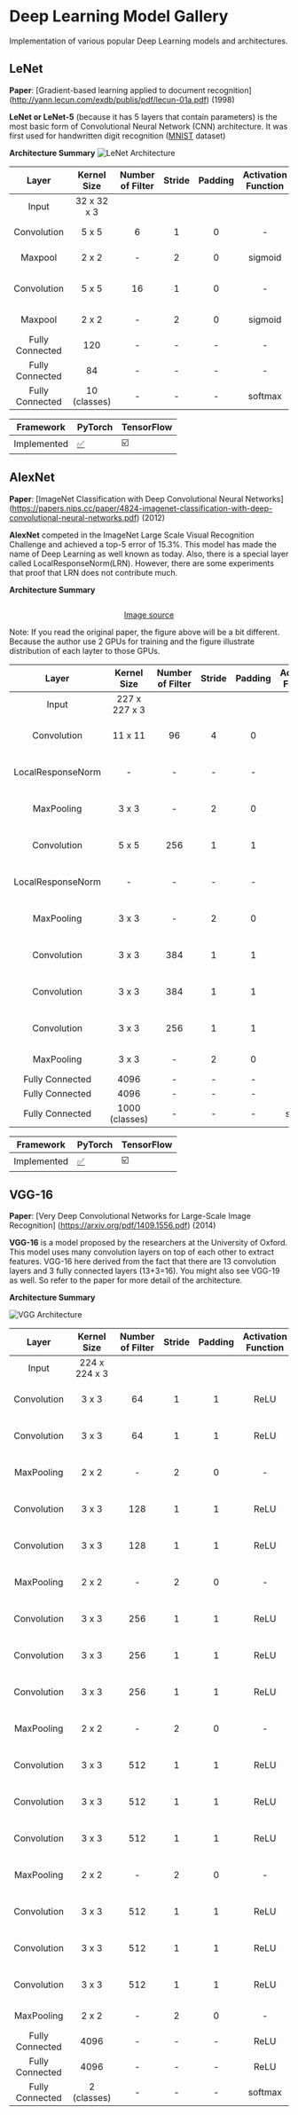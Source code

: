 # Deep Learning Model Gallery
Implementation of various popular Deep Learning models and architectures. 

## LeNet
**Paper**: [Gradient-based learning applied to document recognition] (http://yann.lecun.com/exdb/publis/pdf/lecun-01a.pdf) (1998)

**LeNet or LeNet-5** (because it has 5 layers that contain parameters) is the most basic form of Convolutional Neural Network (CNN) architecture. It was first used for handwritten digit recognition ([MNIST](http://yann.lecun.com/exdb/mnist/) dataset)

**Architecture Summary**
![LeNet Architecture](figures/lenet.jpg)

|      Layer      |  Kernel Size | Number of Filter | Stride | Padding | Activation Function |  Output Size |
|:---------------:|:------------:|:----------------:|:------:|:-------:|:-------------------:|:------------:|
|      Input      |  32 x 32 x 3 |                  |        |         |                     |              |
|   Convolution   |     5 x 5    |         6        |    1   |    0    |          -          |  28 x 28 x 6 |
|     Maxpool     |     2 x 2    |         -        |    2   |    0    |       sigmoid       |  14 x 14 x 6 |
|   Convolution   |     5 x 5    |        16        |    1   |    0    |          -          | 10 x 10 x 16 |
|     Maxpool     |    2 x 2     |         -        |    2   |    0    |       sigmoid       |  5 x 5 x 16  |
| Fully Connected |      120     |         -        |    -   |    -    |          -          |      120     |
| Fully Connected |      84      |         -        |    -   |    -    |          -          |      84      |
| Fully Connected | 10 (classes) |         -        |    -   |    -    |       softmax       |      10      |

| Framework   | PyTorch | TensorFlow |
|-------------|---------|------------|
| Implemented |   [:white_check_mark:](lenet_pytorch.py)  |   :ballot_box_with_check: |

## AlexNet

**Paper**: [ImageNet Classification with Deep Convolutional Neural Networks] (https://papers.nips.cc/paper/4824-imagenet-classification-with-deep-convolutional-neural-networks.pdf) (2012)

**AlexNet** competed in the ImageNet Large Scale Visual Recognition Challenge and achieved a top-5 error of 15.3%. This model has made the name of Deep Learning as well known as today. Also, there is a special layer called LocalResponseNorm(LRN). However, there are some experiments that proof that LRN does not contribute much. 

**Architecture Summary**

<div align="center">
<img src="figures/alexnet.png" alt="" title="AlexNet">
</div>

<a href="https://blogs.technet.microsoft.com/machinelearning/2017/04/12/embarrassingly-parallel-image-classification-using-cognitive-toolkit-tensorflow-on-azure-hdinsight-spark/"><p style="text-align:center">Image source</p></a>


Note: If you read the original paper, the figure above will be a bit different. Because the author use 2 GPUs for training and the figure illustrate distribution of each layter to those GPUs.


|       Layer       |   Kernel Size  | Number of Filter | Stride | Padding | Activation Function |  Output Size  |
|:-----------------:|:--------------:|:----------------:|:------:|:-------:|:-------------------:|:-------------:|
|       Input       |  227 x 227 x 3 |                  |        |         |                     |               |
|    Convolution    |     11 x 11    |        96        |    4   |    0    |         ReLU        |  55 x 55 x 96 |
| LocalResponseNorm |        -       |         -        |    -   |    -    |          -          |  55 x 55 x 96 |
|     MaxPooling    |     3 x 3      |         -        |    2   |    0    |          -          |  27 x 27 x 96 |
|    Convolution    |      5 x 5     |        256       |    1   |    1    |         ReLU        | 27 x 27 x 256 |
| LocalResponseNorm |        -       |         -        |    -   |    -    |          -          | 27 x 27 x 256 |
|     MaxPooling    |     3 x 3      |         -        |    2   |    0    |          -          | 13 x 13 x 256 |
|    Convolution    |      3 x 3     |        384       |    1   |    1    |         ReLU        | 13 x 13 x 384 |
|    Convolution    |      3 x 3     |        384       |    1   |    1    |         ReLU        | 13 x 13 x 384 |
|    Convolution    |      3 x 3     |        256       |    1   |    1    |         ReLU        | 13 x 13 x 256 |
|     MaxPooling    |      3 x 3     |         -        |    2   |    0    |          -          |  6 x 6 x 256  |
|  Fully Connected  |      4096      |         -        |    -   |    -    |         ReLU        |      4096     |
|  Fully Connected  |      4096      |         -        |    -   |    -    |         ReLU        |      4096     |
|  Fully Connected  | 1000 (classes) |         -        |    -   |    -    |       softmax       |      1000     |

| Framework   | PyTorch | TensorFlow |
|-------------|---------|------------|
| Implemented |   [:white_check_mark:](lenet_pytorch.py)  |   :ballot_box_with_check: |

## VGG-16

**Paper**: [Very Deep Convolutional Networks for Large-Scale Image Recognition] (https://arxiv.org/pdf/1409.1556.pdf) (2014)

**VGG-16** is a model proposed by the researchers at the University of Oxford. This model uses many convolution layers on top of each other to extract features. VGG-16 here derived from the fact that there are 13 convolution layers and 3 fully connected layers (13+3=16). You might also see VGG-19 as well. So refer to the paper for more detail of the architecture. 

**Architecture Summary**

![VGG Architecture](figures/vgg.png)

|      Layer      |  Kernel Size  | Number of Filter | Stride | Padding | Activation Function |   Output Size   |
|:---------------:|:-------------:|:----------------:|:------:|:-------:|:-------------------:|:---------------:|
|      Input      | 224 x 224 x 3 |                  |        |         |                     |                 |
|   Convolution   |     3 x 3     |        64        |    1   |    1    |         ReLU        |  224 x 224 x 64 |
|   Convolution   |     3 x 3     |        64        |    1   |    1    |         ReLU        |  224 x 224 x 64 |
|    MaxPooling   |     2 x 2     |         -        |    2   |    0    |          -          |  112 x 112 x 64 |
|   Convolution   |     3 x 3     |        128       |    1   |    1    |         ReLU        | 112 x 112 x 128 |
|   Convolution   |     3 x 3     |        128       |    1   |    1    |         ReLU        | 112 x 112 x 128 |
|    MaxPooling   |     2 x 2     |         -        |    2   |    0    |          -          |  56 x 56 x 128  |
|   Convolution   |     3 x 3     |        256       |    1   |    1    |         ReLU        |  56 x 56 x 256  |
|   Convolution   |     3 x 3     |        256       |    1   |    1    |         ReLU        |  56 x 56 x 256  |
|   Convolution   |     3 x 3     |        256       |    1   |    1    |         ReLU        |  56 x 56 x 256  |
|    MaxPooling   |     2 x 2     |         -        |    2   |    0    |          -          |  28 x 28 x 256  |
|   Convolution   |     3 x 3     |        512       |    1   |    1    |         ReLU        |  28 x 28 x 512  |
|   Convolution   |     3 x 3     |        512       |    1   |    1    |         ReLU        |  28 x 28 x 512  |
|   Convolution   |     3 x 3     |        512       |    1   |    1    |         ReLU        |  28 x 28 x 512  |
|    MaxPooling   |     2 x 2     |         -        |    2   |    0    |          -          |  14 x 14 x 512  |
|   Convolution   |     3 x 3     |        512       |    1   |    1    |         ReLU        |  14 x 14 x 512  |
|   Convolution   |     3 x 3     |        512       |    1   |    1    |         ReLU        |  14 x 14 x 512  |
|   Convolution   |     3 x 3     |        512       |    1   |    1    |         ReLU        |  14 x 14 x 512  |
|    MaxPooling   |     2 x 2     |         -        |    2   |    0    |          -          |   7 x 7 x 512   |
| Fully Connected |      4096     |         -        |    -   |    -    |         ReLU        |       4096      |
| Fully Connected |      4096     |         -        |    -   |    -    |         ReLU        |       4096      |
| Fully Connected |  2 (classes)  |         -        |    -   |    -    |       softmax       |        2        |

